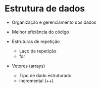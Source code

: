 # Estrutura de dados

- Organização e gerenciamento dos dados
- Melhor eficiência do código

- Estruturas de repetição
    - Laço de repetição
    - for
- Vetores (arrays)
    - Tipo de dado estruturado
    - incremental (++)